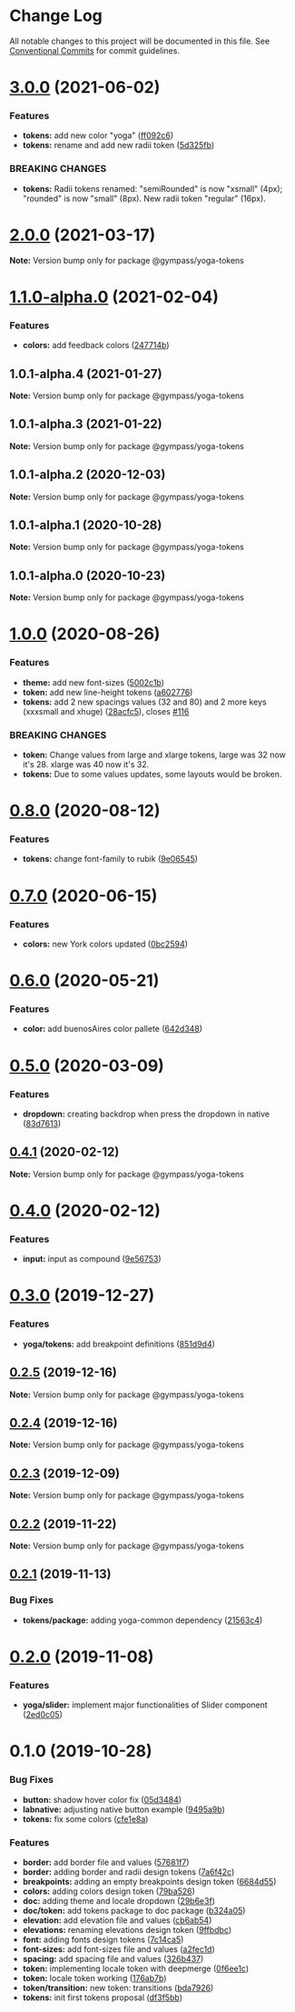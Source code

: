 # Change Log

All notable changes to this project will be documented in this file.
See [Conventional Commits](https://conventionalcommits.org) for commit guidelines.

# [3.0.0](https://github.com/Gympass/yoga/compare/@gympass/yoga-tokens@2.0.0...@gympass/yoga-tokens@3.0.0) (2021-06-02)


### Features

* **tokens:** add new color "yoga" ([ff092c6](https://github.com/Gympass/yoga/commit/ff092c6c33ec28c1f8355fbd62ae4b0061db7d7f))
* **tokens:** rename and add new radii token ([5d325fb](https://github.com/Gympass/yoga/commit/5d325fbabafa2e1d20ee8bb25c87d11d3103df82))


### BREAKING CHANGES

* **tokens:** Radii tokens renamed: "semiRounded" is now "xsmall" (4px); "rounded" is now "small" (8px). New radii
token "regular" (16px).





# [2.0.0](https://github.com/Gympass/yoga/compare/@gympass/yoga-tokens@1.1.0-alpha.0...@gympass/yoga-tokens@2.0.0) (2021-03-17)

**Note:** Version bump only for package @gympass/yoga-tokens





# [1.1.0-alpha.0](https://github.com/Gympass/yoga/compare/@gympass/yoga-tokens@1.0.1-alpha.4...@gympass/yoga-tokens@1.1.0-alpha.0) (2021-02-04)

### Features

- **colors:** add feedback colors ([247714b](https://github.com/Gympass/yoga/commit/247714b736bdd684be7b0b667d2a7262ba25d8c0))

## 1.0.1-alpha.4 (2021-01-27)

**Note:** Version bump only for package @gympass/yoga-tokens

## 1.0.1-alpha.3 (2021-01-22)

**Note:** Version bump only for package @gympass/yoga-tokens

## 1.0.1-alpha.2 (2020-12-03)

**Note:** Version bump only for package @gympass/yoga-tokens

## 1.0.1-alpha.1 (2020-10-28)

**Note:** Version bump only for package @gympass/yoga-tokens

## 1.0.1-alpha.0 (2020-10-23)

**Note:** Version bump only for package @gympass/yoga-tokens

# [1.0.0](https://github.com/Gympass/yoga/compare/@gympass/yoga-tokens@0.8.0...@gympass/yoga-tokens@1.0.0) (2020-08-26)

### Features

- **theme:** add new font-sizes ([5002c1b](https://github.com/Gympass/yoga/commit/5002c1ba61c27571d1293ff6db3915f6219c44ed))
- **token:** add new line-height tokens ([a602776](https://github.com/Gympass/yoga/commit/a6027762f7abbea09a3cac0cf4ae575ab71c3345))
- **tokens:** add 2 new spacings values (32 and 80) and 2 more keys (xxxsmall and xhuge) ([28acfc5](https://github.com/Gympass/yoga/commit/28acfc5c86c6da6ffb765eada157b849758272bf)), closes [#116](https://github.com/Gympass/yoga/issues/116)

### BREAKING CHANGES

- **token:** Change values from large and xlarge tokens, large was 32 now it's 28. xlarge was 40
  now it's 32.
- **tokens:** Due to some values updates, some layouts would be broken.

# [0.8.0](https://github.com/Gympass/yoga/compare/@gympass/yoga-tokens@0.7.0...@gympass/yoga-tokens@0.8.0) (2020-08-12)

### Features

- **tokens:** change font-family to rubik ([9e06545](https://github.com/Gympass/yoga/commit/9e065450dbbdeec863426693db714edbf1fbb461))

# [0.7.0](https://github.com/Gympass/yoga/compare/@gympass/yoga-tokens@0.6.0...@gympass/yoga-tokens@0.7.0) (2020-06-15)

### Features

- **colors:** new York colors updated ([0bc2594](https://github.com/Gympass/yoga/commit/0bc2594b7d04051c8463bd4af01c86823f12c527))

# [0.6.0](https://github.com/Gympass/yoga/compare/@gympass/yoga-tokens@0.5.0...@gympass/yoga-tokens@0.6.0) (2020-05-21)

### Features

- **color:** add buenosAires color pallete ([642d348](https://github.com/Gympass/yoga/commit/642d348ec7a5b12dd5e6f70c78d6419f3ef0dafd))

# [0.5.0](https://github.com/Gympass/yoga/compare/@gympass/yoga-tokens@0.4.1...@gympass/yoga-tokens@0.5.0) (2020-03-09)

### Features

- **dropdown:** creating backdrop when press the dropdown in native ([83d7613](https://github.com/Gympass/yoga/commit/83d7613d65b39dc5740218f8f0f2d251635ec27e))

## [0.4.1](https://github.com/Gympass/yoga/compare/@gympass/yoga-tokens@0.4.0...@gympass/yoga-tokens@0.4.1) (2020-02-12)

**Note:** Version bump only for package @gympass/yoga-tokens

# [0.4.0](https://github.com/Gympass/yoga/compare/@gympass/yoga-tokens@0.3.0...@gympass/yoga-tokens@0.4.0) (2020-02-12)

### Features

- **input:** input as compound ([9e56753](https://github.com/Gympass/yoga/commit/9e567538253fe6281f70dc9526f686dc41bbeebf))

# [0.3.0](https://github.com/Gympass/yoga/compare/@gympass/yoga-tokens@0.2.5...@gympass/yoga-tokens@0.3.0) (2019-12-27)

### Features

- **yoga/tokens:** add breakpoint definitions ([851d9d4](https://github.com/Gympass/yoga/commit/851d9d43bfe2827eb469ffb0c8b50c693387e1a3))

## [0.2.5](https://github.com/Gympass/yoga/compare/@gympass/yoga-tokens@0.2.4...@gympass/yoga-tokens@0.2.5) (2019-12-16)

**Note:** Version bump only for package @gympass/yoga-tokens

## [0.2.4](https://github.com/Gympass/yoga/compare/@gympass/yoga-tokens@0.2.3...@gympass/yoga-tokens@0.2.4) (2019-12-16)

**Note:** Version bump only for package @gympass/yoga-tokens

## [0.2.3](https://github.com/Gympass/yoga/compare/@gympass/yoga-tokens@0.2.2...@gympass/yoga-tokens@0.2.3) (2019-12-09)

**Note:** Version bump only for package @gympass/yoga-tokens

## [0.2.2](https://github.com/Gympass/yoga/compare/@gympass/yoga-tokens@0.2.1...@gympass/yoga-tokens@0.2.2) (2019-11-22)

**Note:** Version bump only for package @gympass/yoga-tokens

## [0.2.1](https://github.com/Gympass/yoga/compare/@gympass/yoga-tokens@0.2.0...@gympass/yoga-tokens@0.2.1) (2019-11-13)

### Bug Fixes

- **tokens/package:** adding yoga-common dependency ([21563c4](https://github.com/Gympass/yoga/commit/21563c40b3106cc329c50f43f6ff8b0bfd3faf01))

# [0.2.0](https://github.com/Gympass/yoga/compare/@gympass/yoga-tokens@0.1.0...@gympass/yoga-tokens@0.2.0) (2019-11-08)

### Features

- **yoga/slider:** implement major functionalities of Slider component ([2ed0c05](https://github.com/Gympass/yoga/commit/2ed0c0574e256c8c3cf92e9bf598f5735571e2e9))

# 0.1.0 (2019-10-28)

### Bug Fixes

- **button:** shadow hover color fix ([05d3484](https://github.com/Gympass/yoga/commit/05d3484))
- **labnative:** adjusting native button example ([9495a9b](https://github.com/Gympass/yoga/commit/9495a9b))
- **tokens:** fix some colors ([cfe1e8a](https://github.com/Gympass/yoga/commit/cfe1e8a))

### Features

- **border:** add border file and values ([57681f7](https://github.com/Gympass/yoga/commit/57681f7))
- **border:** adding border and radii design tokens ([7a6f42c](https://github.com/Gympass/yoga/commit/7a6f42c))
- **breakpoints:** adding an empty breakpoints design token ([6684d55](https://github.com/Gympass/yoga/commit/6684d55))
- **colors:** adding colors design token ([79ba526](https://github.com/Gympass/yoga/commit/79ba526))
- **doc:** adding theme and locale dropdown ([29b6e3f](https://github.com/Gympass/yoga/commit/29b6e3f))
- **doc/token:** add tokens package to doc package ([b324a05](https://github.com/Gympass/yoga/commit/b324a05))
- **elevation:** add elevation file and values ([cb6ab54](https://github.com/Gympass/yoga/commit/cb6ab54))
- **elevations:** renaming elevations design token ([9ffbdbc](https://github.com/Gympass/yoga/commit/9ffbdbc))
- **font:** adding fonts design tokens ([7c14ca5](https://github.com/Gympass/yoga/commit/7c14ca5))
- **font-sizes:** add font-sizes file and values ([a2fec1d](https://github.com/Gympass/yoga/commit/a2fec1d))
- **spacing:** add spacing file and values ([326b437](https://github.com/Gympass/yoga/commit/326b437))
- **token:** implementing locale token with deepmerge ([0f6ee1c](https://github.com/Gympass/yoga/commit/0f6ee1c))
- **token:** locale token working ([176ab7b](https://github.com/Gympass/yoga/commit/176ab7b))
- **token/transition:** new token: transitions ([bda7926](https://github.com/Gympass/yoga/commit/bda7926))
- **tokens:** init first tokens proposal ([df3f5bb](https://github.com/Gympass/yoga/commit/df3f5bb))
